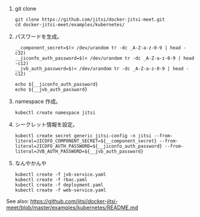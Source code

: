 1.  git clone

    ```shell-session
    git clone https://github.com/jitsi/docker-jitsi-meet.git
    cd docker-jitsi-meet/examples/kubernetes/
    ```
2.  パスワードを生成。

    ```shell-session
    __component_secret=$(< /dev/urandom tr -dc _A-Z-a-z-0-9 | head -c32)
    __jiconfo_auth_password=$(< /dev/urandom tr -dc _A-Z-a-z-0-9 | head -c12)
    __jvb_auth_password=$(< /dev/urandom tr -dc _A-Z-a-z-0-9 | head -c12)
    ```

    ```shell-session
    echo ${__jiconfo_auth_password}
    echo ${__jvb_auth_password}
    ```
3.  namespace 作成。

    ```shell-session
    kubectl create namespace jitsi
    ```
4.  シークレット情報を設定。

    ```shell-session
    kubectl create secret generic jitsi-config -n jitsi --from-literal=JICOFO_COMPONENT_SECRET=${__component_secret} --from-literal=JICOFO_AUTH_PASSWORD=${__jiconfo_auth_password} --from-literal=JVB_AUTH_PASSWORD=${__jvb_auth_password}
    ```
5.  なんやかんや

    ```shell-session
    kubectl create -f jvb-service.yaml
    kubectl create -f rbac.yaml
    kubectl create -f deployment.yaml
    kubectl create -f web-service.yaml
    ```

See also: https://github.com/jitsi/docker-jitsi-meet/blob/master/examples/kubernetes/README.md